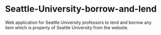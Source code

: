 # Seattle-University-borrow-and-lend


Web application for  Seattle University professors to lend and borrow any item which is property of Seattle University from the website.
